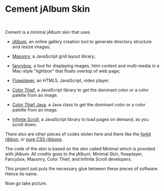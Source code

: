 Cement jAlbum Skin
==================

 

Cement is a minimal jAlbum skin that uses

-   [jAlbum](<http://jAlbum.net/>), an online gallery creation tool to generate
    directory structure and resize images;

-   [Masonry](<http://masonry.desandro.com/>), a JavaScript grid layout library;

-   [fancybox](<http://fancyapps.com/fancybox/>), a tool for displaying images,
    html content and multi-media in a Mac-style "lightbox" that floats overtop
    of web page;

-   [Flowplayer](<http://flowplayer.org/>), an HTML5, JavaScript, video player.

-   [Color Thief](<http://lokeshdhakar.com/projects/color-thief/>), a JavaScript
    library to get the dominant color or a color palette from an image.

-   [Color Thief Java](<https://github.com/SvenWoltmann/color-thief-java/>), a
    Java class to get the dominant color or a color palette from an image.

-   [Infinite Scroll](<http://www.infinite-scroll.com/>), a JavaScript library
    to load pages on demand, as you scroll down.

There also are other pieces of codes stolen here and there like the [forkit
ribbon](<http://lab.hakim.se/forkit-js/>), or [pure CSS
ribbons](<http://unindented.org/articles/2009/10/github-ribbon-using-css-transforms/>).

The code of the skin is based on the skin called Minimal which is provided with
jAlbum. All credits goes to the jAlbum, Minimal Skin, flowplayer, Fancybox,
Masonry, Color Thief, and Infinite Scroll developers.

This project just puts the necessary glue between these pieces of software.
Hence its name.

Now go take picture.

 
